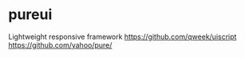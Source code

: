 pureui
======

Lightweight responsive framework
https://github.com/qweek/uiscript
https://github.com/yahoo/pure/
